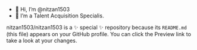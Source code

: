 - 👋 Hi, I’m @nitzan1503
- 👀 I’m a Talent Acquisition Specialis.


nitzan1503/nitzan1503 is a ✨ special ✨ repository because its `README.md` (this file) appears on your GitHub profile.
You can click the Preview link to take a look at your changes.

